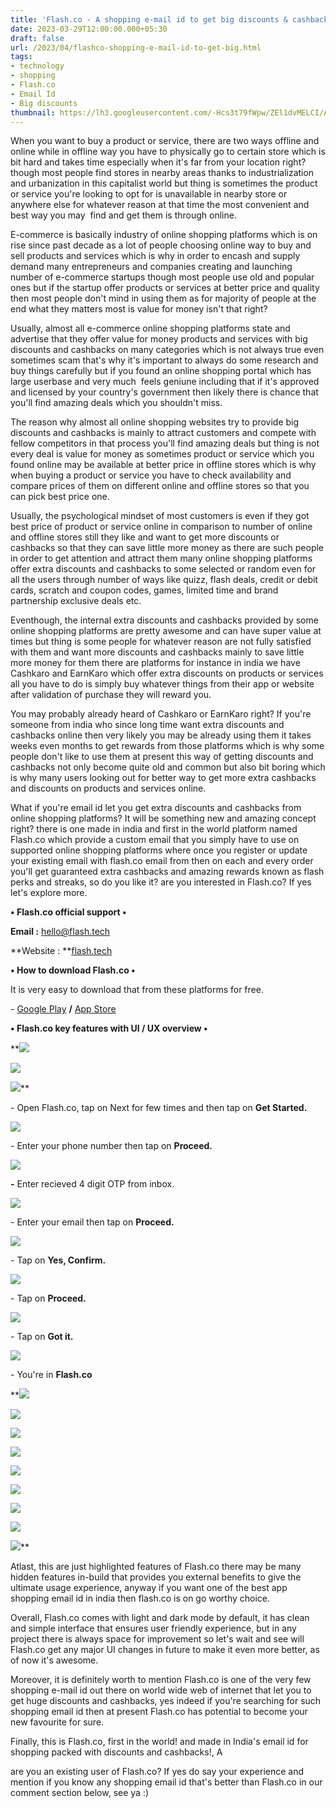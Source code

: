 ```yaml
---
title: 'Flash.co - A shopping e-mail id to get big discounts & cashbacks.'
date: 2023-03-29T12:00:00.000+05:30
draft: false
url: /2023/04/flashco-shopping-e-mail-id-to-get-big.html
tags: 
- technology
- shopping
- Flash.co
- Email Id
- Big discounts
thumbnail: https://lh3.googleusercontent.com/-Hcs3t79fWpw/ZEl1dvMELCI/AAAAAAAAQ8I/0RH0MIsrXFAbko4t0cAcNnx574uJZAu8ACNcBGAsYHQ/s1600/1682535791459393-0.png
---
```


  

When you want to buy a product or service, there are two ways offline and  online while in offline way you have to physically go to certain store which is bit hard and takes time especially when it's far from your location right? though most people find stores in nearby areas thanks to industrialization and urbanization in this capitalist world but thing is sometimes the product or service you're looking to opt for is unavailable in nearby store or anywhere else for whatever reason at that time the most convenient and best way you may  find and get them is through online.

  

E-commerce is basically industry of online shopping platforms which is on rise since past decade as a lot of people choosing online way to buy and sell products and services which is why in order to encash and supply demand many entrepreneurs and companies creating and launching number of e-commerce startups though most people use old and popular ones but if the startup offer products or services at better price and quality then most people don't mind in using them as for majority of people at the end what they matters most is value for money isn't that right?

  

Usually, almost all e-commerce online shopping platforms state and advertise that they offer value for money products and services with big discounts and cashbacks on many categories which is not always true even sometimes scam that's why it's important to always do some research and buy things carefully but if you found an online shopping portal which has large userbase and very much  feels geniune including that if it's approved and licensed by your country's government then likely there is chance that you'll find amazing deals which you shouldn't miss.

  

The reason why almost all online shopping websites try to provide big discounts and cashbacks is mainly to attract customers and compete with fellow competitors in that process you'll find amazing deals but thing is not every deal is value for money as sometimes product or service which you found online may be available at better price in offline stores which is why when buying a product or service you have to check availability and compare prices of them on different online and offline stores so that you can pick best price one.

  

Usually, the psychological mindset of most customers is even if they got best price of product or service online in comparison to number of online and offline stores still they like and want to get more discounts or cashbacks so that they can save little more money as there are such people in order to get attention and attract them many online shopping platforms offer extra discounts and cashbacks to some selected or random even for all the users through number of ways like quizz, flash deals, credit or debit cards, scratch and coupon codes, games, limited time and brand partnership exclusive deals etc.

  

Eventhough, the internal extra discounts and cashbacks provided by some online shopping platforms are pretty awesome and can have super value at times but thing is some people for whatever reason are not fully satisfied with them and want more discounts and cashbacks mainly to save little more money for them there are platforms for instance in india we have  Cashkaro and EarnKaro which offer extra discounts on products or services all you have to do is simply buy whatever things from their app or website after validation of purchase they will reward you.

  

You may probably already heard of Cashkaro or EarnKaro right? If you're someone from india who since long time want extra discounts and cashbacks online then very likely you may be already using them it takes weeks even months to get rewards from those platforms which is why some people don't like to use them at present this way of getting discounts and cashbacks not only become quite old and common but also bit boring which is why many users looking out for better way to get more extra cashbacks and discounts on products and services online.

  

What if you're email id let you get extra discounts and cashbacks from online shopping platforms? It will be something new and amazing concept right? there is one made in india and first in the world platform named Flash.co which provide a custom email that you simply have to use on supported online shopping platforms where once you register or update your existing email with flash.co email from then on each and every order you'll get guaranteed extra cashbacks and amazing rewards known as flash perks and streaks, so do you like it? are you interested in Flash.co? If yes let's explore more.

  

**• Flash.co official support •**

**Email :** [hello@flash.tech](mailto:hello@flash.tech)

**Website : **[flash.tech](http://flash.tech)

**• How to download Flash.co •**

It is very easy to download that from these platforms for free.

  

\- [Google Play](https://play.google.com/store/apps/details?id=com.flashmonk.flash&pli=1) **/** [App Store](https://apps.apple.com/us/app/flash-co/id6444209029)

**• Flash.co key features with UI / UX overview •**

 **![](https://lh3.googleusercontent.com/-rV4NIZ-HzQs/ZEl1b6v2quI/AAAAAAAAQ8A/xtBSUDvNiG0xgBdK-k90RtuqX0BB5yY1ACNcBGAsYHQ/s1600/1682535785804341-1.png) 

 ![](https://lh3.googleusercontent.com/-z1uDyhDU7-Y/ZEl1aZxrr-I/AAAAAAAAQ78/dSeYDB17GEIKEFJpYZR-nxF3TcfUzWIpACNcBGAsYHQ/s1600/1682535778019579-2.png) 

 ![](https://lh3.googleusercontent.com/-GToUhoGGHso/ZEl1YHCby4I/AAAAAAAAQ74/RFzUcXRYDmgQv-QTgjGTBEgEJOZI2W-jACNcBGAsYHQ/s1600/1682535771102725-3.png)** 

\- Open Flash.co, tap on Next for few times and then tap on **Get Started.**

 **![](https://lh3.googleusercontent.com/-X03fkMhSels/ZEl1Wkjzj7I/AAAAAAAAQ70/5CUaSRO0uvcaoW9DEJMW5lm8R9Nn1AXHQCNcBGAsYHQ/s1600/1682535765832437-4.png)** 

\- Enter your phone number then tap on **Proceed.**

 **![](https://lh3.googleusercontent.com/-9dKuvYN_5VA/ZEl1VVs65TI/AAAAAAAAQ7w/9nN3Sv1scGs5jScE0I-aCjB1OMYLS4VHwCNcBGAsYHQ/s1600/1682535761987617-5.png)** 

**\-** Enter recieved 4 digit OTP from inbox.

  

 ![](https://lh3.googleusercontent.com/-rAw5E5qUud4/ZEl1UfdTHyI/AAAAAAAAQ7s/Ljbwrdb9_mcIy2zQe-8Ypu_QoYDoFujmQCNcBGAsYHQ/s1600/1682535757095247-6.png) 

  

\- Enter your email then tap on **Proceed.**

  

 ![](https://lh3.googleusercontent.com/-9NLhpzbb2_I/ZEl1TOB4ZBI/AAAAAAAAQ7k/D3B9v3KoAsUg81T1lnCwk-aHM50Onv0GwCNcBGAsYHQ/s1600/1682535752901234-7.png) 

  

\- Tap on **Yes, Confirm.**

 **![](https://lh3.googleusercontent.com/-2OTTwS-2Ypg/ZEl1SFnYW8I/AAAAAAAAQ7g/SK0NQkBu6TIYHA2dbvrMhvnQ6NxJV2PIgCNcBGAsYHQ/s1600/1682535745494422-8.png)** 

\- Tap on **Proceed.**

 **![](https://lh3.googleusercontent.com/-YlgqjCdr4OI/ZEl1QbpyxbI/AAAAAAAAQ7c/P8P2Ktij7b8A_1_dqTaGTlwFZsRniNCbQCNcBGAsYHQ/s1600/1682535728677463-9.png)** 

\- Tap on **Got it.**

 **![](https://lh3.googleusercontent.com/-AVsMKNOBqmc/ZEl1MEVfukI/AAAAAAAAQ7Y/49vBcwkpyToS8ECEVk2LG_5QCuyYe6oKgCNcBGAsYHQ/s1600/1682535722078963-10.png)** 

\- You're in **Flash.co**

 **![](https://lh3.googleusercontent.com/-UmMrtgP3La8/ZEl1KepzFPI/AAAAAAAAQ7Q/XUihTJQ-xkE_VPTISDTpT7rLt05j24XlgCNcBGAsYHQ/s1600/1682535708032195-11.png) 

 ![](https://lh3.googleusercontent.com/-1gZnOg8Z2sU/ZEl1GwmTERI/AAAAAAAAQ7M/pgsmVovzUNY4NtMPV-4iSCxifspUuqO7QCNcBGAsYHQ/s1600/1682535696464251-12.png) 

 ![](https://lh3.googleusercontent.com/-_s9RKISlHXY/ZEl1D5_JQmI/AAAAAAAAQ7I/z0sJDJgFsF8k5U-Do2ZzvhObdPvNZPKcwCNcBGAsYHQ/s1600/1682535690953394-13.png) 

 ![](https://lh3.googleusercontent.com/-_gv4lHXnYdc/ZEl1CnMEgiI/AAAAAAAAQ7E/qlgJ2yaw2TE9PXmLrOIa1AZ5aOZGQFU9QCNcBGAsYHQ/s1600/1682535685011081-14.png) 

 ![](https://lh3.googleusercontent.com/-IWlODfkscIk/ZEl1A8y2oDI/AAAAAAAAQ7A/Z0urZjK6-ZITNJN4ql5s9N8b0IQw5GbiACNcBGAsYHQ/s1600/1682535671672436-15.png) 

 ![](https://lh3.googleusercontent.com/-h2V_vaZResg/ZEl0948JJLI/AAAAAAAAQ68/-hKgdPR2ybIrVLTinon_GRW9Xkx1t536ACNcBGAsYHQ/s1600/1682535660525486-16.png) 

 ![](https://lh3.googleusercontent.com/-tb-13vUUzyI/ZEl07CQXdhI/AAAAAAAAQ64/hfC3EMtKj_gsL7I7H_u4tl1qwE5JDeKUACNcBGAsYHQ/s1600/1682535655468121-17.png) 

 ![](https://lh3.googleusercontent.com/-jsq8nvpuzQk/ZEl05RYOEUI/AAAAAAAAQ60/yYujCSyvQ5YAL6IicS6GEYUnj3FLBxZ3gCNcBGAsYHQ/s1600/1682535650082001-18.png) 

 ![](https://lh3.googleusercontent.com/-BN1zRH33rUo/ZEl04ffTa9I/AAAAAAAAQ6w/84PR1sHhWbI_A0X7nuQNASFQcXUlcjCjQCNcBGAsYHQ/s1600/1682535643754058-19.png)** 

Atlast, this are just highlighted features of Flash.co there may be many hidden features in-build that provides you external benefits to give the ultimate usage experience, anyway if you want one of the best app shopping email id in india then flash.co is on go worthy choice.

  

Overall, Flash.co comes with light and dark mode by default, it has clean and simple interface that ensures user friendly experience, but in any project there is always space for improvement so let's wait and see will Flash.co get any major UI changes in future to make it even more better, as of now it's awesome.

  

Moreover, it is definitely worth to mention Flash.co is one of the very few shopping e-mail id out there on world wide web of internet that let you to get huge discounts and cashbacks, yes indeed if you're searching for such shopping email id then at present Flash.co has potential to become your new favourite for sure.

  

Finally, this is Flash.co, first in the world! and made in India's email id for shopping packed with discounts and cashbacks!, A

are you an existing user of Flash.co? If yes do say your experience and mention if you know any shopping email id that's better than Flash.co in our comment section below, see ya :)